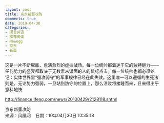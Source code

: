 ```yaml
---
layout: post
title: 京东新蛋攻防
comments: true
date: 2010-04-30
categories:
- 闲言碎语
- 推荐阅读
- Newegg
- 京东
- 新蛋
---
```


<p>这是一片不断膨胀、愈演愈烈的虚拟战场。每一位统帅都着迷于它的独特魅力——任何势力的盛衰都取决于无数素未谋面的人的鼠标点击。每一位统帅也都必须铭记：实体世界里“强攻弱守”的军事规律已经在此失效。这里唯一可以遵循的生死法则是，无论势力强弱，一旦站到防守的位置上，那么溃败将接踵而来，且来得出乎意料地快</p>
<p><!--more--></p>
<p><a href="http://finance.ifeng.com/news/20100429/2128118.shtml">http://finance.ifeng.com/news/20100429/2128118.shtml</a></p>
<p>京东新蛋攻防<br />来源：凤凰网    日期：10年04月30日 10:35:18</p>				
